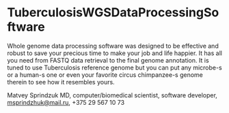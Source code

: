 # TuberculosisWGSDataProcessingSoftware
Whole genome data processing software was designed to be effective and robust to save your precious time to make your job and  life happier.
It has all you need from FASTQ data retrieval to the final genome annotation. It is tuned to use Tuberculosis reference genome but you can put any microbe-s or a human-s one or even your favorite circus chimpanzee-s genome therein to see how it resembles yours.


Matvey Sprindzuk MD, computer/biomedical scientist, software developer, msprindzhuk@mail.ru, +375 29 567 10 73
